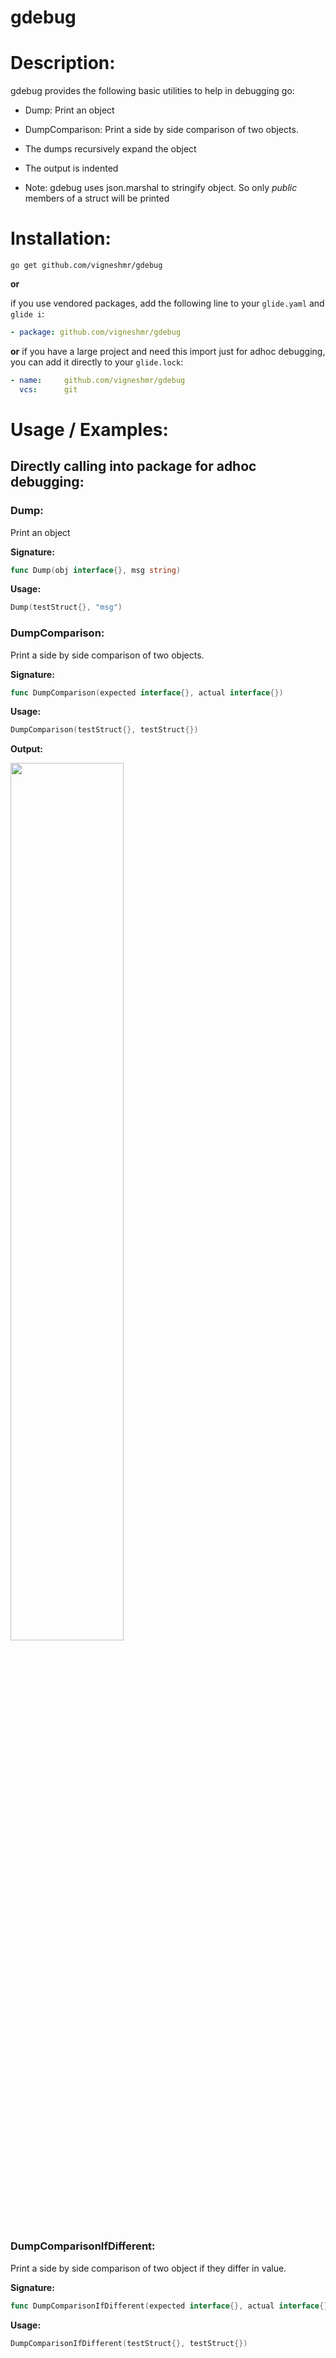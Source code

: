 gdebug
======

Description:
============

gdebug provides the following basic utilities to help in debugging go:

- Dump:
    Print an object 

- DumpComparison:
    Print a side by side comparison of two objects.    

- The dumps recursively expand the object
- The output is indented
- Note: gdebug uses json.marshal to stringify object. So only *public* members of a struct will be printed

Installation:
============

```
go get github.com/vigneshmr/gdebug
```

**or** 

if you use vendored packages, add the following line to your `glide.yaml` and `glide i`:

```yaml
- package: github.com/vigneshmr/gdebug
```

**or** if you have a large project and need this import just for adhoc debugging, you can add it directly to your `glide.lock`:

```yaml
- name:     github.com/vigneshmr/gdebug
  vcs:      git
```

Usage / Examples:
=================

Directly calling into package for adhoc debugging:
--------------------------------------------------

### Dump:

Print an object 

**Signature:**
```go
func Dump(obj interface{}, msg string)

```
**Usage:**
```go
Dump(testStruct{}, "msg")
```

### DumpComparison:

Print a side by side comparison of two objects.    

**Signature:**
```go
func DumpComparison(expected interface{}, actual interface{})
```

**Usage:**
```go
DumpComparison(testStruct{}, testStruct{})
```

**Output:**

<img src="https://user-images.githubusercontent.com/1412892/27418738-eb42765e-56d1-11e7-9dad-c753daed6540.png" width=60%>
    
### DumpComparisonIfDifferent:

Print a side by side comparison of two object if they differ in value.

**Signature:**
```go
func DumpComparisonIfDifferent(expected interface{}, actual interface{})    
```

**Usage:**
```go
DumpComparisonIfDifferent(testStruct{}, testStruct{})
```

